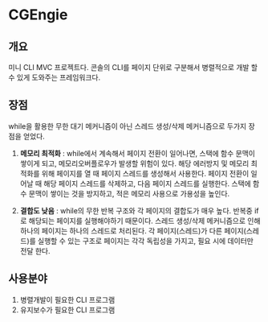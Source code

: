 # CGEngie
## 개요
미니  CLI MVC 프로젝트다. 콘솔의 CLI를 페이지 단위로 구분해서 병렬적으로 개발 할 수 있게 도와주는 프레임워크다. 

## 장점
while을 활용한 무한 대기 메커니즘이 아닌 스레드 생성/삭제 메커니즘으로 두가지 장점을 얻었다.  

1. **메모리 최적화** : while에서 계속해서 페이지 전환이 일어나면, 스택에 함수 문맥이 쌓이게 되고, 메모리오버플로우가 발생할 위험이 있다. 해당 에러방지 및 메모리 최적화를 위해 페이지를 열 때 페이지 
스레드를 생성해서 사용한다. 페이지 전환이 일어날 때 해당 페이지 스레드를 삭제하고, 다음 페이지 스레드를 실행한다. 스택에 함수 문맥이 쌓이는 것을 방지하고, 적은 메모리 사용으로 가용성을 높인다.

2. **결합도 낮음** : while의 무한 반복 구조와 각 페이지의 결합도가 매우 높다. 반복중 if로 해당되는 페이지를 실행해야하기 때문이다. 스레드 생성/삭제 메커니즘으로 인해 하나의 페이지는 하나의 스레드로 
처리된다. 각 페이지(스레드)가 다른 페이지(스레드)를 실행할 수 있는 구조로 페이지는 각각 독립성을 가지고, 필요 시에 데이터만 전달 한다.

## 사용분야
1. 병렬개발이 필요한 CLI 프로그램
2. 유지보수가 필요한 CLI 프로그램 
